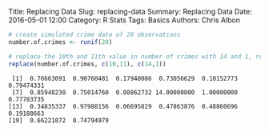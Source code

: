 Title: Replacing Data
Slug: replacing-data
Summary: Replacing Data
Date: 2016-05-01 12:00
Category: R Stats
Tags: Basics
Authors: Chris Albon




```R
# create simulated crime data of 20 observations
number.of.crimes <- runif(20)
```


```R
# replace the 10th and 11th value in number of crimes with 14 and 1, respectively
replace(number.of.crimes, c(10,11), c(14,1))
```




     [1]  0.76663091  0.90760481  0.17940086  0.73056629  0.10152773  0.79474331
     [7]  0.85948238  0.75014760  0.08862732 14.00000000  1.00000000  0.77783735
    [13]  0.34835337  0.97988156  0.06695829  0.47863876  0.48860696  0.19188663
    [19]  0.66221872  0.74794979
